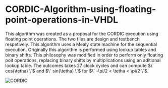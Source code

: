 # CORDIC-Algorithm-using-floating-point-operations-in-VHDL
This algorithm was created as a proposal for the CORDIC execution using floating point operations.
The two files are design and testbench respetively. This algorithm uses a Mealy state machine for the sequential execution.
Originally this algorithm is performed using lookup tables and binary shifts. This philosophy was modified in order to perform only floating poit operations, replacing binary shifts by multiplications using an aditional lookup table. 
The outcomes takes 27 clock cycles and can compute $\` cos(\tetha) \`$ and $\` sin(\tetha) \`$ for $\` -\pi/2 < \tetha < \pi/2  \`$.

![CORDIC](https://github.com/user-attachments/assets/ddad31ad-317d-449a-bf09-89ee145fdd71)
